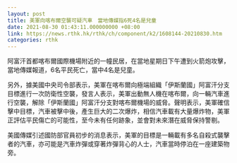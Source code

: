 ```yaml
---
layout: post
title: 美軍向喀布爾空襲可疑汽車　當地傳媒指6死4名是兒童
date: 2021-08-30 01:43:11.000000000 +08:00
link: https://news.rthk.hk/rthk/ch/component/k2/1608144-20210830.htm
categories: rthk
---
```


阿富汗首都喀布爾國際機場附近的一幢民居，在當地星期日下午遭到火箭炮攻擊，當地傳媒報道，6名平民死亡，當中4名是兒童。

另外，據美國中央司令部表示，美軍在喀布爾向極端組織「伊斯蘭國」阿富汗分支目標進行一次防衛性空襲，發言人表示，美軍出動無人機在喀布爾，向一輛汽車進行空襲，解除「伊斯蘭國」阿富汗分支對喀布爾機場的威脅。聲明表示，美軍確信擊中目標，汽車被擊中後，產生巨大的二次爆炸，相信汽車載有大量爆炸物，美軍正評估平民傷亡的可能性，至今未有任何跡象，並會對未來潛在威脅保持警剔。

美國傳媒引述國防部官員初步的消息表示，美軍的目標是一輛載有多名自殺式襲擊者的汽車，亦可能是汽車炸彈或穿著炸彈背心的人士，汽車當時停泊在一座建築物旁。
 
